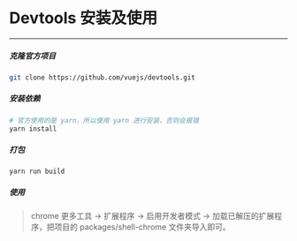 # Devtools 安装及使用

------

##### 克隆官方项目

```bash
git clone https://github.com/vuejs/devtools.git
```

##### 安装依赖

```bash
# 官方使用的是 yarn，所以使用 yarn 进行安装，否则会报错
yarn install
```

##### 打包

```
yarn run build
```

##### 使用

> chrome 更多工具 -> 扩展程序 -> 启用开发者模式 -> 加载已解压的扩展程序，把项目的 packages/shell-chrome 文件夹导入即可。

